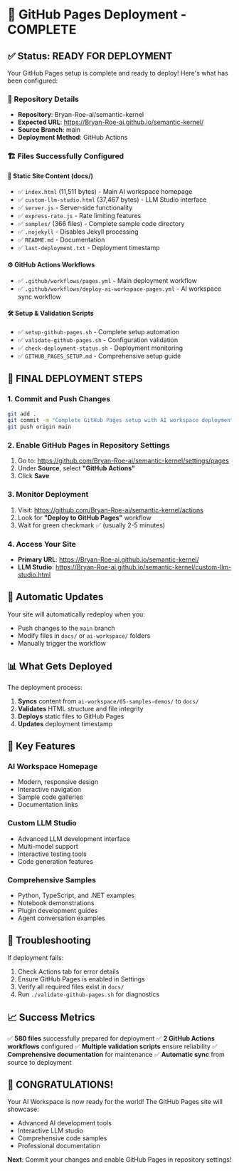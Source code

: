 # 🎉 GitHub Pages Deployment - COMPLETE

## ✅ Status: READY FOR DEPLOYMENT

Your GitHub Pages setup is complete and ready to deploy! Here's what has been configured:

### 📁 Repository Details

- **Repository**: Bryan-Roe-ai/semantic-kernel
- **Expected URL**: https://Bryan-Roe-ai.github.io/semantic-kernel/
- **Source Branch**: main
- **Deployment Method**: GitHub Actions

### 🏗️ Files Successfully Configured

#### 📄 Static Site Content (docs/)

- ✅ `index.html` (11,511 bytes) - Main AI workspace homepage
- ✅ `custom-llm-studio.html` (37,467 bytes) - LLM Studio interface
- ✅ `server.js` - Server-side functionality
- ✅ `express-rate.js` - Rate limiting features
- ✅ `samples/` (366 files) - Complete sample code directory
- ✅ `.nojekyll` - Disables Jekyll processing
- ✅ `README.md` - Documentation
- ✅ `last-deployment.txt` - Deployment timestamp

#### ⚙️ GitHub Actions Workflows

- ✅ `.github/workflows/pages.yml` - Main deployment workflow
- ✅ `.github/workflows/deploy-ai-workspace-pages.yml` - AI workspace sync workflow

#### 🛠️ Setup & Validation Scripts

- ✅ `setup-github-pages.sh` - Complete setup automation
- ✅ `validate-github-pages.sh` - Configuration validation
- ✅ `check-deployment-status.sh` - Deployment monitoring
- ✅ `GITHUB_PAGES_SETUP.md` - Comprehensive setup guide

## 🚀 FINAL DEPLOYMENT STEPS

### 1. Commit and Push Changes

```bash
git add .
git commit -m "Complete GitHub Pages setup with AI workspace deployment"
git push origin main
```

### 2. Enable GitHub Pages in Repository Settings

1. Go to: https://github.com/Bryan-Roe-ai/semantic-kernel/settings/pages
2. Under **Source**, select **"GitHub Actions"**
3. Click **Save**

### 3. Monitor Deployment

1. Visit: https://github.com/Bryan-Roe-ai/semantic-kernel/actions
2. Look for **"Deploy to GitHub Pages"** workflow
3. Wait for green checkmark ✅ (usually 2-5 minutes)

### 4. Access Your Site

- **Primary URL**: https://Bryan-Roe-ai.github.io/semantic-kernel/
- **LLM Studio**: https://Bryan-Roe-ai.github.io/semantic-kernel/custom-llm-studio.html

## 🔄 Automatic Updates

Your site will automatically redeploy when you:

- Push changes to the `main` branch
- Modify files in `docs/` or `ai-workspace/` folders
- Manually trigger the workflow

## 📊 What Gets Deployed

The deployment process:

1. **Syncs** content from `ai-workspace/05-samples-demos/` to `docs/`
2. **Validates** HTML structure and file integrity
3. **Deploys** static files to GitHub Pages
4. **Updates** deployment timestamp

## 🎯 Key Features

### AI Workspace Homepage

- Modern, responsive design
- Interactive navigation
- Sample code galleries
- Documentation links

### Custom LLM Studio

- Advanced LLM development interface
- Multi-model support
- Interactive testing tools
- Code generation features

### Comprehensive Samples

- Python, TypeScript, and .NET examples
- Notebook demonstrations
- Plugin development guides
- Agent conversation examples

## 🔧 Troubleshooting

If deployment fails:

1. Check Actions tab for error details
2. Ensure GitHub Pages is enabled in Settings
3. Verify all required files exist in `docs/`
4. Run `./validate-github-pages.sh` for diagnostics

## 📈 Success Metrics

✅ **580 files** successfully prepared for deployment
✅ **2 GitHub Actions workflows** configured
✅ **Multiple validation scripts** ensure reliability
✅ **Comprehensive documentation** for maintenance
✅ **Automatic sync** from source to deployment

## 🎊 CONGRATULATIONS!

Your AI Workspace is now ready for the world! The GitHub Pages site will showcase:

- Advanced AI development tools
- Interactive LLM studio
- Comprehensive code samples
- Professional documentation

**Next**: Commit your changes and enable GitHub Pages in repository settings!
